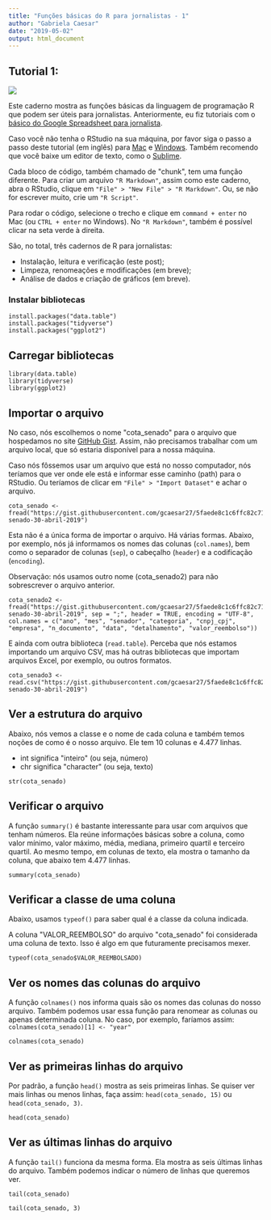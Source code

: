 ```yaml
---
title: "Funções básicas do R para jornalistas - 1"
author: "Gabriela Caesar"
date: "2019-05-02"
output: html_document
---
```



## Tutorial 1:

![](https://cdn-images-1.medium.com/max/1200/1*xvzhZtBfl3hqnF0AMdoIUA.gif)

Este caderno mostra as funções básicas da linguagem de programação R que podem ser úteis para jornalistas. Anteriormente, eu fiz tutoriais com o [básico do Google Spreadsheet para jornalista](https://medium.com/@gabrielacaesar/o-b%C3%A1sico-de-google-spreadsheet-para-jornalistas-fun%C3%A7%C3%B5es-matem%C3%A1ticas-e3b87e5371d6).

Caso você não tenha o RStudio na sua máquina, por favor siga o passo a passo deste tutorial (em inglês) para [Mac](https://medium.com/@GalarnykMichael/install-r-and-rstudio-on-mac-e911606ce4f4) e [Windows](https://medium.com/@GalarnykMichael/install-r-and-rstudio-on-windows-5f503f708027). Também recomendo que você baixe um editor de texto, como o [Sublime](https://www.sublimetext.com/3).

Cada bloco de código, também chamado de "chunk", tem uma função diferente. Para criar um arquivo `"R Markdown"`, assim como este caderno, abra o RStudio, clique em `"File" > "New File" > "R Markdown"`. Ou, se não for escrever muito, crie um `"R Script"`.

Para rodar o código, selecione o trecho e clique em `command + enter` no Mac (ou `CTRL + enter` no Windows). No `"R Markdown"`, também é possível clicar na seta verde à direita.

São, no total, três cadernos de R para jornalistas:

* Instalação, leitura e verificação (este post);   
* Limpeza, renomeações e modificações (em breve);   
* Análise de dados e criação de gráficos (em breve).   

### Instalar bibliotecas
```{r, message = FALSE}
install.packages("data.table")
install.packages("tidyverse")
install.packages("ggplot2")
```

## Carregar bibliotecas
```{r, message = FALSE, warning = FALSE, error = FALSE}
library(data.table)
library(tidyverse)
library(ggplot2)
```

## Importar o arquivo
No caso, nós escolhemos o nome "cota_senado" para o arquivo que hospedamos no site [GitHub Gist](https://gist.github.com/). Assim, não precisamos trabalhar com um arquivo local, que só estaria disponível para a nossa máquina.

Caso nós fôssemos usar um arquivo que está no nosso computador, nós teríamos que ver onde ele está e informar esse caminho (path) para o RStudio. Ou teríamos de clicar em `"File" > "Import Dataset"` e achar o arquivo.
```{r}
cota_senado <- fread("https://gist.githubusercontent.com/gcaesar27/5faede8c1c6ffc82c7145dc3ececcbfe/raw/f3192ff17214c3c5d8eca4ebad42ba6f70d409aa/cota-senado-30-abril-2019")
```

Esta não é a única forma de importar o arquivo. Há várias formas. Abaixo, por exemplo, nós já informamos os nomes das colunas (`col.names`), bem como o separador de colunas (`sep`), o cabeçalho (`header`) e a codificação (`encoding`).

Observação: nós usamos outro nome (cota_senado2) para não sobrescrever o arquivo anterior.
```{r}
cota_senado2 <- fread("https://gist.githubusercontent.com/gcaesar27/5faede8c1c6ffc82c7145dc3ececcbfe/raw/f3192ff17214c3c5d8eca4ebad42ba6f70d409aa/cota-senado-30-abril-2019", sep = ";", header = TRUE, encoding = "UTF-8", col.names = c("ano", "mes", "senador", "categoria", "cnpj_cpj", "empresa", "n_documento", "data", "detalhamento", "valor_reembolso"))
```

E ainda com outra biblioteca (`read.table`). Perceba que nós estamos importando um arquivo CSV, mas há outras bibliotecas que importam arquivos Excel, por exemplo, ou outros formatos.
```{r}
cota_senado3 <- read.csv("https://gist.githubusercontent.com/gcaesar27/5faede8c1c6ffc82c7145dc3ececcbfe/raw/f3192ff17214c3c5d8eca4ebad42ba6f70d409aa/cota-senado-30-abril-2019")
```

## Ver a estrutura do arquivo

Abaixo, nós vemos a classe e o nome de cada coluna e também temos noções de como é o nosso arquivo. Ele tem 10 colunas e 4.477 linhas.

* int significa "inteiro" (ou seja, número)   
* chr significa "character" (ou seja, texto)   

```{r}
str(cota_senado)
```

## Verificar o arquivo
A função `summary()` é bastante interessante para usar com arquivos que tenham números. Ela reúne informações básicas sobre a coluna, como valor mínimo, valor máximo, média, mediana, primeiro quartil e terceiro quartil. Ao mesmo tempo, em colunas de texto, ela mostra o tamanho da coluna, que abaixo tem 4.477 linhas.

```{r}
summary(cota_senado)
```
## Verificar a classe de uma coluna

Abaixo, usamos `typeof()` para saber qual é a classe da coluna indicada. 

A coluna "VALOR_REEMBOLSO" do arquivo "cota_senado" foi considerada uma coluna de texto. Isso é algo em que futuramente precisamos mexer.
```{r}
typeof(cota_senado$VALOR_REEMBOLSADO)
```

## Ver os nomes das colunas do arquivo

A função `colnames()` nos informa quais são os nomes das colunas do nosso arquivo. Também podemos usar essa função para renomear as colunas ou apenas determinada coluna. No caso, por exemplo, faríamos assim: `colnames(cota_senado)[1] <- "year"`
```{r}
colnames(cota_senado)
```

## Ver as primeiras linhas do arquivo
Por padrão, a função `head()` mostra as seis primeiras linhas. Se quiser ver mais linhas ou menos linhas, faça assim: `head(cota_senado, 15)` ou `head(cota_senado, 3)`.

```{r}
head(cota_senado)
```

## Ver as últimas linhas do arquivo
A função `tail()` funciona da mesma forma. Ela mostra as seis últimas linhas do arquivo. Também podemos indicar o número de linhas que queremos ver.
```{r}
tail(cota_senado)
```
```{r}
tail(cota_senado, 3)
```
